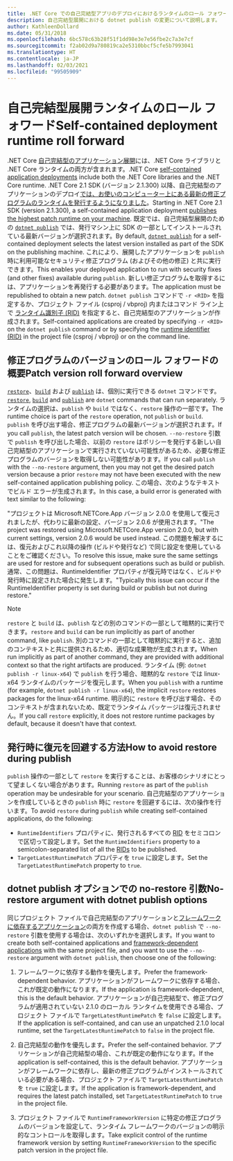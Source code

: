 ```yaml
---
title: .NET Core での自己完結型アプリのデプロイにおけるランタイムのロール フォワード
description: 自己完結型展開における dotnet publish の変更について説明します。
author: KathleenDollard
ms.date: 05/31/2018
ms.openlocfilehash: 6bc578c63b28f51f1dd98e3e7e56fbe2c7a3e7cf
ms.sourcegitcommit: f2ab02d9a780819ca2e5310bbcf5cfe5b7993041
ms.translationtype: HT
ms.contentlocale: ja-JP
ms.lasthandoff: 02/03/2021
ms.locfileid: "99505909"
---
```

# <a name="self-contained-deployment-runtime-roll-forward"></a><span data-ttu-id="3f584-103">自己完結型展開ランタイムのロール フォワード</span><span class="sxs-lookup"><span data-stu-id="3f584-103">Self-contained deployment runtime roll forward</span></span>

<span data-ttu-id="3f584-104">.NET Core [自己完結型のアプリケーション展開](index.md)には、.NET Core ライブラリと .NET Core ランタイムの両方が含まれます。</span><span class="sxs-lookup"><span data-stu-id="3f584-104">.NET Core [self-contained application deployments](index.md) include both the .NET Core libraries and the .NET Core runtime.</span></span> <span data-ttu-id="3f584-105">.NET Core 2.1 SDK (バージョン 2.1.300) 以降、自己完結型のアプリケーションのデプロイ[では、お使いのコンピューター上にある最新の修正プログラムのランタイムを発行するようになりました](https://github.com/dotnet/designs/blob/main/accepted/2018/self-contained-roll-forward.md)。</span><span class="sxs-lookup"><span data-stu-id="3f584-105">Starting in .NET Core 2.1 SDK (version 2.1.300), a self-contained application deployment [publishes the highest patch runtime on your machine](https://github.com/dotnet/designs/blob/main/accepted/2018/self-contained-roll-forward.md).</span></span> <span data-ttu-id="3f584-106">既定では、自己完結型展開のための [`dotnet publish`](../tools/dotnet-publish.md) では、発行マシン上に SDK の一部としてインストールされている最新バージョンが選択されます。</span><span class="sxs-lookup"><span data-stu-id="3f584-106">By default, [`dotnet publish`](../tools/dotnet-publish.md) for a self-contained deployment selects the latest version installed as part of the SDK on the publishing machine.</span></span> <span data-ttu-id="3f584-107">これにより、展開したアプリケーションを `publish` 時に利用可能なセキュリティ修正プログラム (およびその他の修正) と共に実行できます。</span><span class="sxs-lookup"><span data-stu-id="3f584-107">This enables your deployed application to run with security fixes (and other fixes) available during `publish`.</span></span> <span data-ttu-id="3f584-108">新しい修正プログラムを取得するには、アプリケーションを再発行する必要があります。</span><span class="sxs-lookup"><span data-stu-id="3f584-108">The application must be republished to obtain a new patch.</span></span> <span data-ttu-id="3f584-109">`dotnet publish` コマンドで `-r <RID>` を指定するか、プロジェクト ファイル (csproj / vbproj) 内またはコマンド ライン上で [ランタイム識別子 (RID)](../rid-catalog.md) を指定すると、自己完結型のアプリケーションが作成されます。</span><span class="sxs-lookup"><span data-stu-id="3f584-109">Self-contained applications are created by specifying `-r <RID>` on the `dotnet publish` command or by specifying the [runtime identifier (RID)](../rid-catalog.md) in the project file (csproj / vbproj) or on the command line.</span></span>

## <a name="patch-version-roll-forward-overview"></a><span data-ttu-id="3f584-110">修正プログラムのバージョンのロール フォワードの概要</span><span class="sxs-lookup"><span data-stu-id="3f584-110">Patch version roll forward overview</span></span>

<span data-ttu-id="3f584-111">[`restore`](../tools/dotnet-restore.md)、[`build`](../tools/dotnet-build.md) および [`publish`](../tools/dotnet-publish.md) は、個別に実行できる `dotnet` コマンドです。</span><span class="sxs-lookup"><span data-stu-id="3f584-111">[`restore`](../tools/dotnet-restore.md), [`build`](../tools/dotnet-build.md) and [`publish`](../tools/dotnet-publish.md) are `dotnet` commands that can run separately.</span></span> <span data-ttu-id="3f584-112">ランタイムの選択は、`publish` や `build` ではなく、`restore` 操作の一部です。</span><span class="sxs-lookup"><span data-stu-id="3f584-112">The runtime choice is part of the `restore` operation, not `publish` or `build`.</span></span> <span data-ttu-id="3f584-113">`publish` を呼び出す場合、修正プログラムの最新バージョンが選択されます。</span><span class="sxs-lookup"><span data-stu-id="3f584-113">If you call `publish`, the latest patch version will be chosen.</span></span> <span data-ttu-id="3f584-114">`--no-restore` 引数で `publish` を呼び出した場合、以前の `restore` はポリシーを発行する新しい自己完結型のアプリケーションで実行されていない可能性があるため、必要な修正プログラムのバージョンを取得しない可能性があります。</span><span class="sxs-lookup"><span data-stu-id="3f584-114">If you call `publish` with the `--no-restore` argument, then you may not get the desired patch version because a prior `restore` may not have been executed with the new self-contained application publishing policy.</span></span> <span data-ttu-id="3f584-115">この場合、次のようなテキストでビルド エラーが生成されます。</span><span class="sxs-lookup"><span data-stu-id="3f584-115">In this case, a build error is generated with text similar to the following:</span></span>

  <span data-ttu-id="3f584-116">"プロジェクトは Microsoft.NETCore.App バージョン 2.0.0 を使用して復元されましたが、代わりに最新の設定、バージョン 2.0.6 が使用されます。</span><span class="sxs-lookup"><span data-stu-id="3f584-116">"The project was restored using Microsoft.NETCore.App version 2.0.0, but with current settings, version 2.0.6 would be used instead.</span></span> <span data-ttu-id="3f584-117">この問題を解決するには、復元およびこれ以降の操作 (ビルドや発行など) で同じ設定を使用していることをご確認ください。</span><span class="sxs-lookup"><span data-stu-id="3f584-117">To resolve this issue, make sure the same settings are used for restore and for subsequent operations such as build or publish.</span></span> <span data-ttu-id="3f584-118">通常、この問題は、RuntimeIdentifier プロパティが復元時ではなく、ビルドや発行時に設定された場合に発生します。"</span><span class="sxs-lookup"><span data-stu-id="3f584-118">Typically this issue can occur if the RuntimeIdentifier property is set during build or publish but not during restore."</span></span>

> [!NOTE]
> <span data-ttu-id="3f584-119">`restore` と `build` は、`publish` などの別のコマンドの一部として暗黙的に実行できます。</span><span class="sxs-lookup"><span data-stu-id="3f584-119">`restore` and `build` can be run implicitly as part of another command, like `publish`.</span></span> <span data-ttu-id="3f584-120">別のコマンドの一部として暗黙的に実行すると、追加のコンテキストと共に提供されるため、適切な成果物が生成されます。</span><span class="sxs-lookup"><span data-stu-id="3f584-120">When run implicitly as part of another command, they are provided with additional context so that the right artifacts are produced.</span></span> <span data-ttu-id="3f584-121">ランタイム (例: `dotnet publish -r linux-x64`) で `publish` を行う場合、暗黙的な `restore` では linux-x64 ランタイムのパッケージを復元します。</span><span class="sxs-lookup"><span data-stu-id="3f584-121">When you `publish` with a runtime (for example, `dotnet publish -r linux-x64`), the implicit `restore` restores packages for the linux-x64 runtime.</span></span> <span data-ttu-id="3f584-122">明示的に `restore` を呼び出す場合、そのコンテキストが含まれないため、既定でランタイム パッケージは復元されません。</span><span class="sxs-lookup"><span data-stu-id="3f584-122">If you call `restore` explicitly, it does not restore runtime packages by default, because it doesn't have that context.</span></span>

## <a name="how-to-avoid-restore-during-publish"></a><span data-ttu-id="3f584-123">発行時に復元を回避する方法</span><span class="sxs-lookup"><span data-stu-id="3f584-123">How to avoid restore during publish</span></span>

<span data-ttu-id="3f584-124">`publish` 操作の一部として `restore` を実行することは、お客様のシナリオにとって望ましくない場合があります。</span><span class="sxs-lookup"><span data-stu-id="3f584-124">Running `restore` as part of the `publish` operation may be undesirable for your scenario.</span></span> <span data-ttu-id="3f584-125">自己完結型のアプリケーションを作成しているときの `publish` 時に `restore` を回避するには、次の操作を行います。</span><span class="sxs-lookup"><span data-stu-id="3f584-125">To avoid `restore` during `publish` while creating self-contained applications, do the following:</span></span>

- <span data-ttu-id="3f584-126">`RuntimeIdentifiers` プロパティに、発行されるすべての [RID](../rid-catalog.md) をセミコロンで区切って設定します。</span><span class="sxs-lookup"><span data-stu-id="3f584-126">Set the `RuntimeIdentifiers` property to a semicolon-separated list of all the [RIDs](../rid-catalog.md) to be published.</span></span>
- <span data-ttu-id="3f584-127">`TargetLatestRuntimePatch` プロパティを `true` に設定します。</span><span class="sxs-lookup"><span data-stu-id="3f584-127">Set the `TargetLatestRuntimePatch` property to `true`.</span></span>

## <a name="no-restore-argument-with-dotnet-publish-options"></a><span data-ttu-id="3f584-128">dotnet publish オプションでの no-restore 引数</span><span class="sxs-lookup"><span data-stu-id="3f584-128">No-restore argument with dotnet publish options</span></span>

<span data-ttu-id="3f584-129">同じプロジェクト ファイルで自己完結型のアプリケーションと[フレームワークに依存するアプリケーション](index.md)の両方を作成する場合、`dotnet publish` で `--no-restore` 引数を使用する場合は、次のいずれかを選択します。</span><span class="sxs-lookup"><span data-stu-id="3f584-129">If you want to create both self-contained applications and [framework-dependent applications](index.md) with the same project file, and you want to use the `--no-restore` argument with `dotnet publish`, then choose one of the following:</span></span>

1. <span data-ttu-id="3f584-130">フレームワークに依存する動作を優先します。</span><span class="sxs-lookup"><span data-stu-id="3f584-130">Prefer the framework-dependent behavior.</span></span> <span data-ttu-id="3f584-131">アプリケーションがフレームワークに依存する場合、これが既定の動作になります。</span><span class="sxs-lookup"><span data-stu-id="3f584-131">If the application is framework-dependent, this is the default behavior.</span></span> <span data-ttu-id="3f584-132">アプリケーションが自己完結型で、修正プログラムが適用されていない 2.1.0 のローカル ランタイムを使用できる場合、プロジェクト ファイルで `TargetLatestRuntimePatch` を `false` に設定します。</span><span class="sxs-lookup"><span data-stu-id="3f584-132">If the application is self-contained, and can use an unpatched 2.1.0 local runtime, set the `TargetLatestRuntimePatch` to `false` in the project file.</span></span>

2. <span data-ttu-id="3f584-133">自己完結型の動作を優先します。</span><span class="sxs-lookup"><span data-stu-id="3f584-133">Prefer the self-contained behavior.</span></span> <span data-ttu-id="3f584-134">アプリケーションが自己完結型の場合、これが既定の動作になります。</span><span class="sxs-lookup"><span data-stu-id="3f584-134">If the application is self-contained, this is the default behavior.</span></span> <span data-ttu-id="3f584-135">アプリケーションがフレームワークに依存し、最新の修正プログラムがインストールされている必要がある場合、プロジェクト ファイルで `TargetLatestRuntimePatch` を `true` に設定します。</span><span class="sxs-lookup"><span data-stu-id="3f584-135">If the application is framework-dependent, and requires the latest patch installed, set `TargetLatestRuntimePatch` to `true` in the project file.</span></span>

3. <span data-ttu-id="3f584-136">プロジェクト ファイルで `RuntimeFrameworkVersion` に特定の修正プログラムのバージョンを設定して、ランタイム フレームワークのバージョンの明示的なコントロールを取得します。</span><span class="sxs-lookup"><span data-stu-id="3f584-136">Take explicit control of the runtime framework version by setting `RuntimeFrameworkVersion` to the specific patch version in the project file.</span></span>
